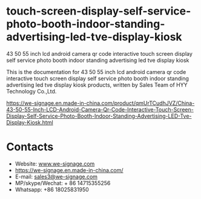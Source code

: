 # touch-screen-display-self-service-photo-booth-indoor-standing-advertising-led-tve-display-kiosk
43 50 55 inch lcd android camera qr code interactive touch screen display self service photo booth indoor standing advertising led tve display kiosk

This is the documentation for 43 50 55 inch lcd android camera qr code interactive touch screen display self service photo booth indoor standing advertising led tve display kiosk products, written by Sales Team of HYY Technology Co.,Ltd.

https://we-signage.en.made-in-china.com/product/qmUrTCudhJVZ/China-43-50-55-Inch-LCD-Android-Camera-Qr-Code-Interactive-Touch-Screen-Display-Self-Service-Photo-Booth-Indoor-Standing-Advertising-LED-Tve-Display-Kiosk.html

# Contacts
- Website: www.we-signage.com
- https://we-signage.en.made-in-china.com/
- E-mail: sales3@we-signage.com
- MP/skype/Wechat: + 86 14715355256
- Whatsapp: +86 18025831950

